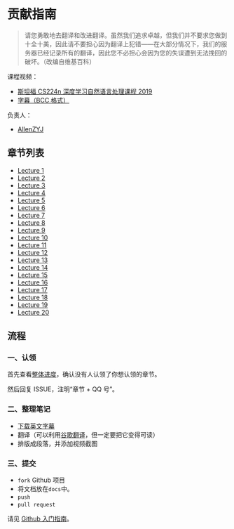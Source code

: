 # 贡献指南

> 请您勇敢地去翻译和改进翻译。虽然我们追求卓越，但我们并不要求您做到十全十美，因此请不要担心因为翻译上犯错——在大部分情况下，我们的服务器已经记录所有的翻译，因此您不必担心会因为您的失误遭到无法挽回的破坏。（改编自维基百科）

课程视频：

+   [斯坦福 CS224n 深度学习自然语言处理课程 2019](https://www.bilibili.com/video/av46216519)
+   [字幕（BCC 格式）](https://github.com/apachecn/stanford-cs224n-notes-zh/tree/master/bcc-en)

负责人：

+   [AllenZYJ](https://github.com/AllenZYJ)

## 章节列表

+   [Lecture 1](https://www.bilibili.com/video/av46216519/?p=1)
+   [Lecture 2](https://www.bilibili.com/video/av46216519/?p=2)
+   [Lecture 3](https://www.bilibili.com/video/av46216519/?p=3)
+   [Lecture 4](https://www.bilibili.com/video/av46216519/?p=4)
+   [Lecture 5](https://www.bilibili.com/video/av46216519/?p=5)
+   [Lecture 6](https://www.bilibili.com/video/av46216519/?p=6)
+   [Lecture 7](https://www.bilibili.com/video/av46216519/?p=7)
+   [Lecture 8](https://www.bilibili.com/video/av46216519/?p=8)
+   [Lecture 9](https://www.bilibili.com/video/av46216519/?p=9)
+   [Lecture 10](https://www.bilibili.com/video/av46216519/?p=10)
+   [Lecture 11](https://www.bilibili.com/video/av46216519/?p=11)
+   [Lecture 12](https://www.bilibili.com/video/av46216519/?p=12)
+   [Lecture 13](https://www.bilibili.com/video/av46216519/?p=13)
+   [Lecture 14](https://www.bilibili.com/video/av46216519/?p=14)
+   [Lecture 15](https://www.bilibili.com/video/av46216519/?p=15)
+   [Lecture 16](https://www.bilibili.com/video/av46216519/?p=16)
+   [Lecture 17](https://www.bilibili.com/video/av46216519/?p=17)
+   [Lecture 18](https://www.bilibili.com/video/av46216519/?p=18)
+   [Lecture 19](https://www.bilibili.com/video/av46216519/?p=19)
+   [Lecture 20](https://www.bilibili.com/video/av46216519/?p=20)

## 流程

### 一、认领

首先查看[整体进度](https://github.com/apachecn/stanford-cs224n-notes-zh/issues/1)，确认没有人认领了你想认领的章节。
 
然后回复 ISSUE，注明“章节 + QQ 号”。

### 二、整理笔记

+   [下载英文字幕](https://github.com/apachecn/stanford-cs224n-notes-zh/tree/master/bcc-en)
+   翻译（可以利用[谷歌翻译](https://translate.google.cn)，但一定要把它变得可读）
+   排版成段落，并添加视频截图

### 三、提交

+   `fork` Github 项目
+   将文档放在`docs`中。
+   `push`
+   `pull request`

请见 [Github 入门指南](https://github.com/apachecn/kaggle/blob/master/docs/GitHub)。
